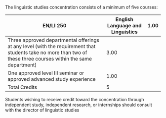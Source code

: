   
  
The linguistic studies concentration consists of a minimum of five courses:

EN/LI 250  |  English Language and Linguistics  |  1.00  
---|---|---  
Three approved departmental offerings at any level (with the requirement that students take no more than two of these three courses within the same department)  |  3.00  
One approved level III seminar or approved advanced study experience  |  1.00  
Total Credits  |  5  
  
Students wishing to receive credit toward the concentration through independent study, independent research, or internships should consult with the director of linguistic studies

